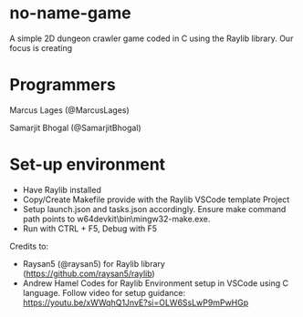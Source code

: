 # no-name-game
A simple 2D dungeon crawler game coded in C using the Raylib library.
Our focus is creating 

# Programmers
Marcus Lages (@MarcusLages)

Samarjit Bhogal (@SamarjitBhogal)

# Set-up environment

- Have Raylib installed 
- Copy/Create Makefile provide with the Raylib VSCode template Project
- Setup launch.json and tasks.json accordingly. Ensure make command path points to w64devkit\\bin\\mingw32-make.exe.
- Run with CTRL + F5, Debug with F5

Credits to:
- Raysan5 (@raysan5) for Raylib library (https://github.com/raysan5/raylib)
- Andrew Hamel Codes for Raylib Environment setup in VSCode using C language. Follow video for setup guidance: https://youtu.be/xWWqhQ1JnvE?si=OLW6SsLwP9mPwHGp
